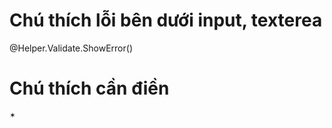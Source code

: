 ﻿# Chú thích lỗi bên dưới input, texterea

<p class="text-danger small_font">@Helper.Validate.ShowError()</p>

# Chú thích cần điền
<small class="text-danger">✶</small>